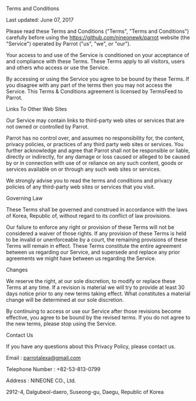 Terms and Conditions

Last updated: June 07, 2017

Please read these Terms and Conditions ("Terms", "Terms and Conditions") carefully before using the https://github.com/nineonewk/parrot website (the "Service") operated by Parrot ("us", "we", or "our").

Your access to and use of the Service is conditioned on your acceptance of and compliance with these Terms. These Terms apply to all visitors, users and others who access or use the Service.

By accessing or using the Service you agree to be bound by these Terms. If you disagree with any part of the terms then you may not access the Service. This Terms & Conditions agreement is licensed by TermsFeed to Parrot.

Links To Other Web Sites

Our Service may contain links to third-party web sites or services that are not owned or controlled by Parrot.

Parrot has no control over, and assumes no responsibility for, the content, privacy policies, or practices of any third party web sites or services. You further acknowledge and agree that Parrot shall not be responsible or liable, directly or indirectly, for any damage or loss caused or alleged to be caused by or in connection with use of or reliance on any such content, goods or services available on or through any such web sites or services.

We strongly advise you to read the terms and conditions and privacy policies of any third-party web sites or services that you visit.

Governing Law

These Terms shall be governed and construed in accordance with the laws of Korea, Republic of, without regard to its conflict of law provisions.

Our failure to enforce any right or provision of these Terms will not be considered a waiver of those rights. If any provision of these Terms is held to be invalid or unenforceable by a court, the remaining provisions of these Terms will remain in effect. These Terms constitute the entire agreement between us regarding our Service, and supersede and replace any prior agreements we might have between us regarding the Service.

Changes

We reserve the right, at our sole discretion, to modify or replace these Terms at any time. If a revision is material we will try to provide at least 30 days notice prior to any new terms taking effect. What constitutes a material change will be determined at our sole discretion.

By continuing to access or use our Service after those revisions become effective, you agree to be bound by the revised terms. If you do not agree to the new terms, please stop using the Service.

Contact Us

If you have any questions about this Privacy Policy, please contact us.

Email : parrotalexa@gmail.com

Telephone Number : +82-53-813-0799

Address : NINEONE CO., Ltd.

2912-4, Dalgubeol-daero, Suseong-gu, Daegu, Republic of Korea


